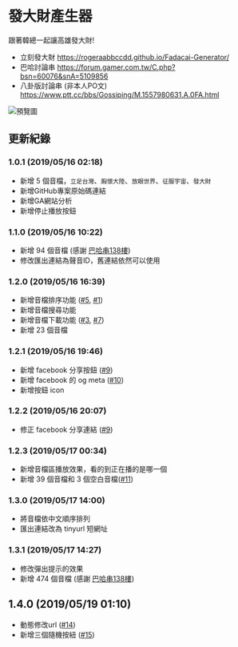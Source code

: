 # 發大財產生器
跟著韓總一起讓高雄發大財!  
- 立刻發大財  https://rogeraabbccdd.github.io/Fadacai-Generator/  
- 巴哈討論串  https://forum.gamer.com.tw/C.php?bsn=60076&snA=5109856
- 八卦版討論串 (非本人PO文) https://www.ptt.cc/bbs/Gossiping/M.1557980631.A.0FA.html

![預覽圖](https://raw.githubusercontent.com/rogeraabbccdd/Fadacai-Generator/master/screenshot.jpg)

## 更新紀錄
### 1.0.1 (2019/05/16  02:18)
- 新增 5 個音檔，`立足台灣`、`胸懷大陸`、`放眼世界`、`征服宇宙`、`發大財`
- 新增GitHub專案原始碼連結
- 新增GA網站分析
- 新增停止播放按鈕

### 1.1.0 (2019/05/16 10:22)
- 新增 94 個音檔 (感謝 [巴哈串138樓](https://forum.gamer.com.tw/Co.php?bsn=60076&sn=58257213&subbsn=0&bPage=0))
- 修改匯出連結為聲音ID，舊連結依然可以使用

### 1.2.0 (2019/05/16 16:39)
- 新增音檔排序功能 ([#5](https://github.com/rogeraabbccdd/Fadacai-Generator/issues/5), [#1](https://github.com/rogeraabbccdd/Fadacai-Generator/issues/1))
- 新增音檔搜尋功能
- 新增音檔下載功能 ([#3](https://github.com/rogeraabbccdd/Fadacai-Generator/issues/3), [#7](https://github.com/rogeraabbccdd/Fadacai-Generator/issues/7))
- 新增 23 個音檔 

### 1.2.1 (2019/05/16 19:46)
- 新增 facebook 分享按鈕 ([#9](https://github.com/rogeraabbccdd/Fadacai-Generator/issues/9))
- 新增 facebook 的 og meta ([#10](https://github.com/rogeraabbccdd/Fadacai-Generator/issues/10))
- 新增按鈕 icon

### 1.2.2 (2019/05/16 20:07)
- 修正 facebook 分享連結 ([#9](https://github.com/rogeraabbccdd/Fadacai-Generator/issues/9))

### 1.2.3 (2019/05/17 00:34)
- 新增音檔區播放效果，看的到正在播的是哪一個
- 新增 39 個音檔和 3 個空白音檔([#11](https://github.com/rogeraabbccdd/Fadacai-Generator/issues/11))

### 1.3.0 (2019/05/17 14:00)
- 將音檔依中文順序排列
- 匯出連結改為 tinyurl 短網址

### 1.3.1 (2019/05/17 14:27)
- 修改彈出提示的效果
- 新增 474 個音檔 (感謝 [巴哈串138樓](https://forum.gamer.com.tw/Co.php?bsn=60076&sn=58257213&subbsn=0&bPage=0))

## 1.4.0 (2019/05/19 01:10)
- 動態修改url ([#14](https://github.com/rogeraabbccdd/Fadacai-Generator/issues/14))
- 新增三個隨機按紐 ([#15](https://github.com/rogeraabbccdd/Fadacai-Generator/issues/15))
